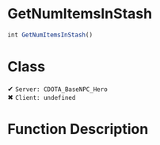# GetNumItemsInStash
```js	
int GetNumItemsInStash()
```
# Class
✔ `Server: CDOTA_BaseNPC_Hero`  
✖ `Client: undefined`  

# Function Description

